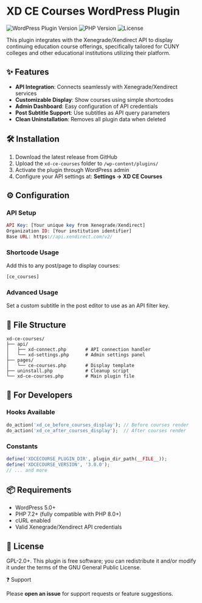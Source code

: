 # XD CE Courses WordPress Plugin

![WordPress Plugin Version](https://img.shields.io/wordpress/plugin/v/xd-ce-courses?style=flat-square)
![PHP Version](https://img.shields.io/badge/PHP-7.2%2B-blue?style=flat-square)
![License](https://img.shields.io/badge/license-GPLv2-blue.svg?style=flat-square)

This plugin integrates with the Xenegrade/Xendirect API to display continuing education course offerings, specifically tailored for CUNY colleges and other educational institutions utilizing their platform.

## ✨ Features

- **API Integration**: Connects seamlessly with Xenegrade/Xendirect services
- **Customizable Display**: Show courses using simple shortcodes
- **Admin Dashboard**: Easy configuration of API credentials
- **Post Subtitle Support**: Use subtitles as API query parameters
- **Clean Uninstallation**: Removes all plugin data when deleted

## 🛠 Installation

1. Download the latest release from GitHub
2. Upload the `xd-ce-courses` folder to `/wp-content/plugins/`
3. Activate the plugin through WordPress admin
4. Configure your API settings at: **Settings → XD CE Courses**

## ⚙️ Configuration

### API Setup
```php
API Key: [Your unique key from Xenegrade/Xendirect]
Organization ID: [Your institution identifier]
Base URL: https://api.xendirect.com/v2/
```

### Shortcode Usage
Add this to any post/page to display courses:

```html
[ce_courses]
```

### Advanced Usage
Set a custom subtitle in the post editor to use as an API filter key.

## 🧩 File Structure

```
xd-ce-courses/
├── api/
│   ├── xd-connect.php       # API connection handler
│   └── xd-settings.php      # Admin settings panel
├── pages/
│   └── ce-courses.php       # Display template
├── uninstall.php            # Cleanup script
└── xd-ce-courses.php        # Main plugin file
```

## 🚀 For Developers

### Hooks Available

```php
do_action('xd_ce_before_courses_display'); // Before courses render
do_action('xd_ce_after_courses_display');  // After courses render
```

### Constants

```php
define('XDCECOURSE_PLUGIN_DIR', plugin_dir_path(__FILE__));
define('XDCECOURSE_VERSION', '3.0.0');
// ... and more
```

## 📦 Requirements

- WordPress 5.0+
- PHP 7.2+ (fully compatible with PHP 8.0+)
- cURL enabled
- Valid Xenegrade/Xendirect API credentials


## 📜 License

GPL-2.0+. This plugin is free software; you can redistribute it and/or modify it under the terms of the GNU General Public License.

❓ Support

Please **open an issue** for support requests or feature suggestions.